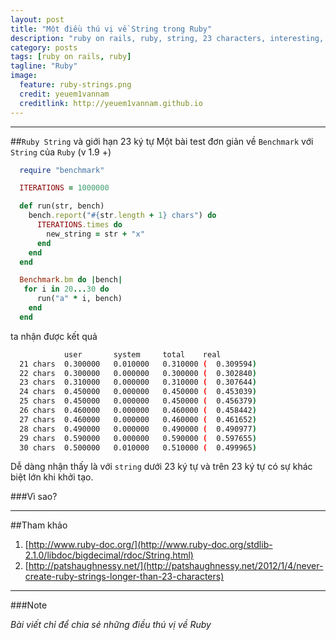 ```yaml
---
layout: post
title: "Một điều thú vị về String trong Ruby"
description: "ruby on rails, ruby, string, 23 characters, interesting, benchmark"
category: posts
tags: [ruby on rails, ruby]
tagline: "Ruby"
image:
  feature: ruby-strings.png
  credit: yeuem1vannam
  creditlink: http://yeuem1vannam.github.io
---
```


- - -

##`Ruby String` và giới hạn 23 ký tự
  Một bài test đơn giản về `Benchmark` với `String` của `Ruby` (v 1.9 +)

<!-- more -->

  ```ruby
    require "benchmark"

    ITERATIONS = 1000000

    def run(str, bench)
      bench.report("#{str.length + 1} chars") do
        ITERATIONS.times do
          new_string = str + "x"
        end
      end
    end

    Benchmark.bm do |bench|
     for i in 20...30 do
        run("a" * i, bench)
      end
    end
  ```
  ta nhận được kết quả

  ```bash
              user       system     total    real
    21 chars  0.300000   0.010000   0.310000 (  0.309594)
    22 chars  0.300000   0.000000   0.300000 (  0.302840)
    23 chars  0.310000   0.000000   0.310000 (  0.307644)
    24 chars  0.450000   0.000000   0.450000 (  0.453039)
    25 chars  0.450000   0.000000   0.450000 (  0.456379)
    26 chars  0.460000   0.000000   0.460000 (  0.458442)
    27 chars  0.460000   0.000000   0.460000 (  0.461652)
    28 chars  0.490000   0.000000   0.490000 (  0.490977)
    29 chars  0.590000   0.000000   0.590000 (  0.597655)
    30 chars  0.500000   0.010000   0.510000 (  0.499965)
  ```
  Dễ dàng nhận thấy là với `string` dưới 23 ký tự và trên 23 ký tự có sự khác biệt lớn khi khởi tạo.

###Vì sao?

- - -
##Tham khảo

  1.  [http://www.ruby-doc.org/](http://www.ruby-doc.org/stdlib-2.1.0/libdoc/bigdecimal/rdoc/String.html)
  2.  [http://patshaughnessy.net/](http://patshaughnessy.net/2012/1/4/never-create-ruby-strings-longer-than-23-characters)

- - -
###Note

  *Bài viết chỉ để chia sẻ những điều thú vị về Ruby*
